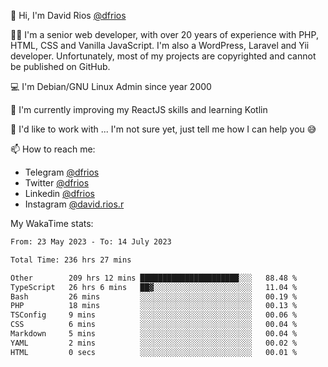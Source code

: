 👋 Hi, I'm David Rios [@dfrios](https://github.com/dfrios)

👨‍💻 I'm a senior web developer, with over 20 years of experience with PHP, HTML, CSS and Vanilla JavaScript. I'm also a WordPress, Laravel and Yii developer. Unfortunately, most of my projects are copyrighted and cannot be published on GitHub.

💻 I'm Debian/GNU Linux Admin since year 2000

🌱 I'm currently improving my ReactJS skills and learning Kotlin

💞️ I'd like to work with ... I'm not sure yet, just tell me how I can help you 😅


📫 How to reach me:
* Telegram [@dfrios](https://t.me/dfrios)
* Twitter [@dfrios](https://twitter.com/dfrios)
* Linkedin [@dfrios](https://linkedin.com/in/dfrios)
* Instagram [@david.rios.r](https://instagram.com/david.rios.r)



My WakaTime stats:
<!--START_SECTION:waka-->

```txt
From: 23 May 2023 - To: 14 July 2023

Total Time: 236 hrs 27 mins

Other        209 hrs 12 mins ██████████████████████░░░   88.48 %
TypeScript   26 hrs 6 mins   ██▓░░░░░░░░░░░░░░░░░░░░░░   11.04 %
Bash         26 mins         ░░░░░░░░░░░░░░░░░░░░░░░░░   00.19 %
PHP          18 mins         ░░░░░░░░░░░░░░░░░░░░░░░░░   00.13 %
TSConfig     9 mins          ░░░░░░░░░░░░░░░░░░░░░░░░░   00.06 %
CSS          6 mins          ░░░░░░░░░░░░░░░░░░░░░░░░░   00.04 %
Markdown     5 mins          ░░░░░░░░░░░░░░░░░░░░░░░░░   00.04 %
YAML         2 mins          ░░░░░░░░░░░░░░░░░░░░░░░░░   00.02 %
HTML         0 secs          ░░░░░░░░░░░░░░░░░░░░░░░░░   00.01 %
```

<!--END_SECTION:waka-->
